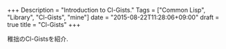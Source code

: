 +++
Description = "Introduction to Cl-Gists."
Tags = ["Common Lisp", "Library", "Cl-Gists", "mine"]
date = "2015-08-22T11:28:06+09:00"
draft = true
title = "Cl-Gists"
+++

稚拙のCl-Gistsを紹介.

<!--more-->
